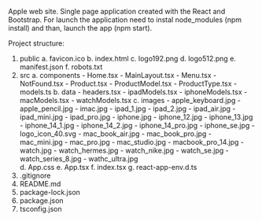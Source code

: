 Apple web site. Single page application created with the React and Bootstrap. For launch the application need to instal node_modules (npm install) and than, launch the app (npm start).

Project structure:
1) public
    a. favicon.ico
    b. index.html
    c. logo192.png
    d. logo512.png
    e. manifest.json
    f. robots.txt
2) src
    a. components
        - Home.tsx
        - MainLayout.tsx
        - Menu.tsx
        - NotFound.tsx
        - Product.tsx
        - ProductModel.tsx
        - ProductType.tsx
        - models.ts
    b. data
        - headers.tsx
        - ipadModels.tsx
        - iphoneModels.tsx
        - macModels.tsx
        - watchModels.tsx
    c. images
        - apple_keyboard.jpg
        - apple_pencil.jpg
        - imac.jpg
        - ipad_1.jpg
        - ipad_2.jpg
        - ipad_air.jpg
        - ipad_mini.jpg
        - ipad_pro.jpg
        - iphone.jpg
        - iphone_12.jpg
        - iphone_13.jpg
        - iphone_14_1.jpg
        - iphone_14_2.jpg
        - iphone_14_pro.jpg
        - iphone_se.jpg
        - logo_icon_40.svg
        - mac_book_air.jpg
        - mac_book_pro.jpg
        - mac_mini.jpg
        - mac_pro.jpg
        - mac_studio.jpg
        - macbook_pro_14.jpg
        - watch.jpg
        - watch_hermes.jpg
        - watch_nike.jpg
        - watch_se.jpg
        - watch_series_8.jpg
        - wathc_ultra.jpg       
    d. App.css
    e. App.tsx
    f. index.tsx
    g. react-app-env.d.ts
3) .gitignore
4) README.md
5) package-lock.json
6) package.json
7) tsconfig.json
